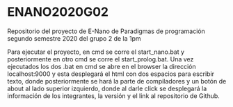 # ENANO2020G02
Repositorio del proyecto de E-Nano de Paradigmas de programación segundo semestre 2020 del grupo 2 de la 1pm

Para ejecutar el proyecto, en cmd se corre el start_nano.bat y posteriormente en otro cmd se corre el start_prolog.bat.
Una vez ejecutados los dos .bat en cmd se abre en el browser la dirección localhost:9000 y esta desplegará el html con dos espacios para escribir texto, donde posteriormente se hará la parte de compiladores y un botón de about al lado superior izquierdo, donde al darle click se desplegará la información de los integrantes, la versión y el link al repositorio de Github. 